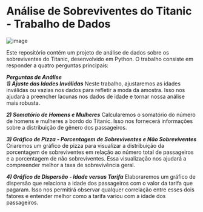 # Análise de Sobreviventes do Titanic - Trabalho de Dados


![image](https://github.com/Karlos97chss/Ap.-Maquina/assets/142633428/3b92d431-08a5-4b1c-bdbe-f7ad49bba713)


Este repositório contém um projeto de análise de dados sobre os sobreviventes do Titanic, desenvolvido em Python. O trabalho consiste em responder a quatro perguntas principais:

__*Perguntas de Análise*__</br>
__*1) Ajuste das Idades Inválidas*__
Neste trabalho, ajustaremos as idades inválidas ou vazias nos dados para refletir a moda da amostra. Isso nos ajudará a preencher lacunas nos dados de idade e tornar nossa análise mais robusta.

__*2) Somatório de Homens e Mulheres*__
Calcularemos o somatório do número de homens e mulheres a bordo do Titanic. Isso nos fornecerá informações sobre a distribuição de gênero dos passageiros.

__*3) Gráfico de Pizza - Porcentagem de Sobreviventes e Não Sobreviventes*__
Criaremos um gráfico de pizza para visualizar a distribuição da porcentagem de sobreviventes em relação ao número total de passageiros e a porcentagem de não sobreviventes. Essa visualização nos ajudará a compreender melhor a taxa de sobrevivência geral.

__*4) Gráfico de Dispersão - Idade versus Tarifa*__
Elaboraremos um gráfico de dispersão que relaciona a idade dos passageiros com o valor da tarifa que pagaram. Isso nos permitirá observar qualquer correlação entre esses dois fatores e entender melhor como a tarifa variou com a idade dos passageiros.
